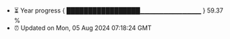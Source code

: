 - ⏳ Year progress { █████████████████▁▁▁▁▁▁▁▁▁▁▁▁▁ } 59.37 %
- ⏰ Updated on Mon, 05 Aug 2024 07:18:24 GMT

